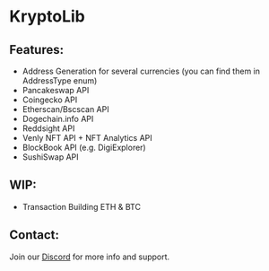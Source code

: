# KryptoLib
## Features:
- Address Generation for several currencies (you can find them in AddressType enum)
- Pancakeswap API
- Coingecko API
- Etherscan/Bscscan API
- Dogechain.info API
- Reddsight API
- Venly NFT API + NFT Analytics API
- BlockBook API (e.g. DigiExplorer)
- SushiSwap API

## WIP:
- Transaction Building ETH & BTC

## Contact:
Join our <a href="https://discord.gg/NbW6JVvxY7">Discord</a> for more info and support.
